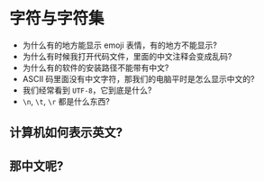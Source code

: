 # 字符与字符集

- 为什么有的地方能显示 emoji 表情，有的地方不能显示?
- 为什么有时候我打开代码文件，里面的中文注释会变成乱码?
- 为什么有的软件的安装路径不能带有中文?
- ASCII 码里面没有中文字符，那我们的电脑平时是怎么显示中文的?
- 我们经常看到 `UTF-8`，它到底是什么?
- `\n`, `\t`, `\r` 都是什么东西?

## 计算机如何表示英文?

## 那中文呢?
